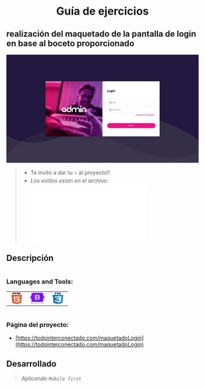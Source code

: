 # <h1 align="center">Guía de ejercicios</h1>

## realización del maquetado de la pantalla de login en base al boceto proporcionado

![ejercicio1-bootstrap.jpg](/assets/images/ejercicio1-bootstrap-min.jpg)

>
> * Te invito a dar tu `⭐` al proyecto!!
> * _Los estilos estan en el archivo: ![style-guide.md](/style-guide.md)_
>

## Descripción

# <h3 align="left">Languages and Tools:</h3>

<table align="center">
  <tr>
    <td>
      <a href="https://www.w3schools.com/html/" target="_blank">
        <img align="center" src="https://raw.githubusercontent.com/devicons/devicon/master/icons/html5/html5-original-wordmark.svg" alt="html" height="30" width="40"></a>
    </td>
    <td>
      <a href="https://getbootstrap.com" target="_blank">
        <img align="center" src="https://raw.githubusercontent.com/devicons/devicon/master/icons/bootstrap/bootstrap-original-wordmark.svg" alt="bootstrap" height="30" width="40" /></a>
    </td>
    <td>
      <a href="https://www.w3schools.com/css" target="_blank">
        <img align="center" src="https://raw.githubusercontent.com/devicons/devicon/master/icons/css3/css3-original-wordmark.svg" alt="css" height="30" width="40" /></a>
    </td>
  </tr>
</table>


# <h3 align="left">Página del proyecto:</h3>

* [https://todointerconectado.com/maquetadoLogin](https://todointerconectado.com/maquetadoLogin)


## Desarrollado 

>
> _Aplicando `Mobile first`_
>

